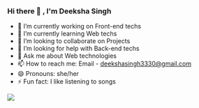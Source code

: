 ### Hi there 👋 , I'm Deeksha Singh

- 🔭 I’m currently working on Front-end techs
- 🌱 I’m currently learning Web techs
- 👯 I’m looking to collaborate on Projects
- 🤔 I’m looking for help with Back-end techs
- 💬 Ask me about Web technologies
- 📫 How to reach me: Email - deekshasingh3330@gmail.com
- 😄 Pronouns: she/her
- ⚡ Fun fact: I like listening to songs



<img src = "https://github-readme-stats.vercel.app/api?username=1deekshasingh&&show_icons=true&title_color=ffffff&icon_color=bb2acf&text_color=daf7dc&bg_color=151515">
